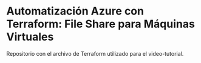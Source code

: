 # Automatización Azure con Terraform: File Share para Máquinas Virtuales

Repositorio con el archivo de Terraform utilizado para el video-tutorial.
